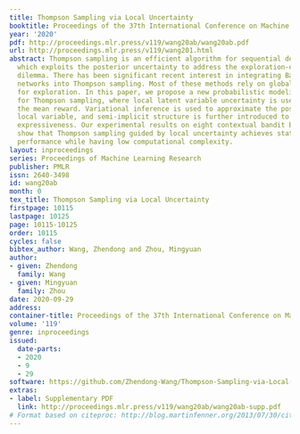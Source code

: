 ```yaml
---
title: Thompson Sampling via Local Uncertainty
booktitle: Proceedings of the 37th International Conference on Machine Learning
year: '2020'
pdf: http://proceedings.mlr.press/v119/wang20ab/wang20ab.pdf
url: http://proceedings.mlr.press/v119/wang201.html
abstract: Thompson sampling is an efficient algorithm for sequential decision making,
  which exploits the posterior uncertainty to address the exploration-exploitation
  dilemma. There has been significant recent interest in integrating Bayesian neural
  networks into Thompson sampling. Most of these methods rely on global variable uncertainty
  for exploration. In this paper, we propose a new probabilistic modeling framework
  for Thompson sampling, where local latent variable uncertainty is used to sample
  the mean reward. Variational inference is used to approximate the posterior of the
  local variable, and semi-implicit structure is further introduced to enhance its
  expressiveness. Our experimental results on eight contextual bandit benchmark datasets
  show that Thompson sampling guided by local uncertainty achieves state-of-the-art
  performance while having low computational complexity.
layout: inproceedings
series: Proceedings of Machine Learning Research
publisher: PMLR
issn: 2640-3498
id: wang20ab
month: 0
tex_title: Thompson Sampling via Local Uncertainty
firstpage: 10115
lastpage: 10125
page: 10115-10125
order: 10115
cycles: false
bibtex_author: Wang, Zhendong and Zhou, Mingyuan
author:
- given: Zhendong
  family: Wang
- given: Mingyuan
  family: Zhou
date: 2020-09-29
address: 
container-title: Proceedings of the 37th International Conference on Machine Learning
volume: '119'
genre: inproceedings
issued:
  date-parts:
  - 2020
  - 9
  - 29
software: https://github.com/Zhendong-Wang/Thompson-Sampling-via-Local-Uncertainty
extras:
- label: Supplementary PDF
  link: http://proceedings.mlr.press/v119/wang20ab/wang20ab-supp.pdf
# Format based on citeproc: http://blog.martinfenner.org/2013/07/30/citeproc-yaml-for-bibliographies/
---
```

